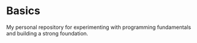 # Basics
My personal repository for experimenting with programming fundamentals and building a strong foundation.
